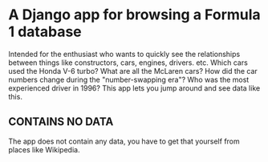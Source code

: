 # A Django app for browsing a Formula 1 database

Intended for the enthusiast who wants to quickly see the relationships between things like constructors, cars, engines, drivers. etc.
Which cars used the Honda V-6 turbo? What are all the McLaren cars? How did the car numbers change during the "number-swapping era"? Who was the most experienced driver in 1996?
This app lets you jump around and see data like this.

## CONTAINS NO DATA
The app does not contain any data, you have to get that yourself from places like Wikipedia.
